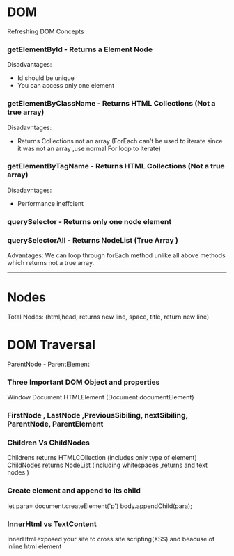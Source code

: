 # DOM
Refreshing DOM Concepts

### getElementById - Returns a Element Node 
Disadvantages: 
* Id should be unique
* You can access only one element

### getElementByClassName - Returns HTML Collections (Not a true array)
Disadavntages:
* Returns Collections not an array (ForEach can't be used to iterate since it was not an array ,use normal For loop to iterate)

### getElementByTagName -  Returns HTML Collections (Not a true array)
Disadavntages:
* Performance ineffcient

### querySelector - Returns only one node element

### querySelectorAll - Returns NodeList (True Array )
Advantages: We can loop through forEach method unlike all above methods which returns not a true array.

-------------------------------------------------------------------------------------------------------------------------------------------------------------------
# Nodes
<html>
<head>
  <title>hello there</title>
  </head>
  </html>
  Total Nodes: (html,head, returns new line, space, title, return new line)
  
 # DOM Traversal
 ParentNode - ParentElement
 
 ### Three Important DOM Object and properties
 
 Window
 Document
 HTMLElement (Document.documentElement)
 
 ### FirstNode , LastNode ,PreviousSibiling, nextSibiling, ParentNode, ParentElement
 
 ### Children Vs ChildNodes  
 Childrens returns HTMLCOllection  (includes only type of element)
 ChildNodes returns NodeList (including whitespaces ,returns and text nodes ) 
 ### Create element and append to its child
 let para= document.createElement('p')
 body.appendChild(para);
 ### InnerHtml vs TextContent 
 InnerHtml exposed your site to cross site scripting(XSS) and beacuse of inline html element
 
 
